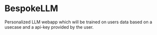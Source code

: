 # BespokeLLM
Personalized LLM webapp which will be trained on users data based on a usecase and a api-key provided by the user.
